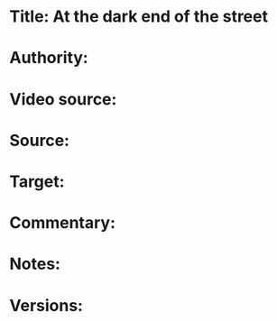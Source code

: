 # Title: At the dark end of the street

# Authority: 

# Video source: 

# Source:

# Target:  

# Commentary:  

# Notes:  

# Versions:  